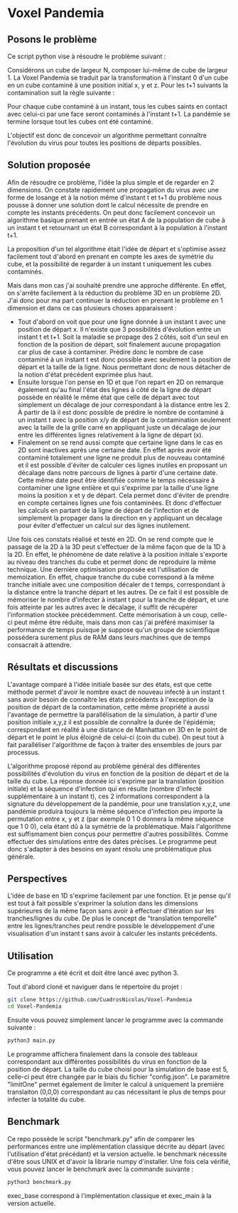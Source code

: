 # Voxel Pandemia

## Posons le problème

Ce script python vise à résoudre le problème suivant :

Considérons un cube de largeur N, composer lui-même de cube de largeur 1.
La Voxel Pandemia se traduit par la transformation à l'instant 0 d'un cube en un cube contaminé
à une position initial x, y et z. Pour les t+1 suivants la contamination suit la règle suivante :

Pour chaque cube contaminé à un instant, tous les cubes saints en contact avec celui-ci par une face seront contaminés
à l'instant t+1. La pandémie se termine lorsque tout les cubes ont été contaminé.

L'objectif est donc de concevoir un algorithme permettant connaître l'évolution du virus pour toutes les positions de départs possibles.

## Solution proposée

Afin de résoudre ce problème, l'idée la plus simple et de regarder en 2 dimensions.
On constate rapidement une propagation du virus avec une forme de losange et à la notion même d'instant t et t+1
du problème nous pousse à donner une solution dont le calcul nécessite de prendre en compte les instants précédents.
On peut donc facilement concevoir un algorithme basique prenant en entrée un état A de la population de cube à un instant t et retournant
un état B correspondant à la population à l'instant t+1.

La proposition d'un tel algorithme était l'idée de départ et s'optimise assez facilement tout d'abord en prenant en compte les axes de symétrie du cube, et la possibilité de regarder à un instant t uniquement les cubes contaminés.

Mais dans mon cas j'ai souhaité prendre une approche différente. En effet, on s'arrête facilement à la réduction du problème 3D en un problème 2D. J'ai donc pour ma part continuer la réduction en prenant le problème en 1 dimension et dans ce cas plusieurs choses apparaissent :

- Tout d'abord on voit que pour une ligne donnée à un instant t avec une position de départ x. Il n'existe que 3 possibilités d'évolution entre un instant t et t+1. Soit la maladie se propage des 2 côtés, soit d'un seul en fonction de la position de départ, soit finalement aucune propagation car plus de case à contaminer. Prédire donc le nombre de case contaminé à un instant t est donc possible avec seulement la position de départ et la taille de la ligne. Nous permettant donc de nous détacher de la notion d'état précédent exprimée plus haut.
- Ensuite lorsque l'on pense en 1D et que l'on repart en 2D on remarque également qu'au final l'état des lignes à côté de la ligne de départ possède en réalité le même état que celle de départ avec tout simplement un décalage de jour correspondant à la distance entre les 2. À partir de là il est donc possible de prédire le nombre de contaminé à un instant t avec la position x/y de départ de la contamination seulement avec la taille de la grille carré en appliquant juste un décalage de jour entre les différentes lignes relativement à la ligne de départ (x).
- Finalement on se rend aussi compte que certaine ligne dans le cas en 2D sont inactives après une certaine date. En effet après avoir été contaminé totalement une ligne ne produit plus de nouveau contaminé et il est possible d'éviter de calculer ces lignes inutiles en proposant un décalage dans notre parcours de lignes à partir d'une certaine date. Cette même date peut être identifiée comme le temps nécessaire à contaminer une ligne entière et qui s'exprime par la taille d'une ligne moins la position x et y de départ. Cela permet donc d'éviter de prendre en compte certaines lignes une fois contaminées. Et donc d'effectuer les calculs en partant de la ligne de départ de l'infection et de simplement la propager dans la direction en y appliquant un décalage pour éviter d'effectuer un calcul sur des lignes inutilement.

Une fois ces constats réalisé et testé en 2D. On se rend compte que le passage de la 2D à la 3D peut s'effectuer de la même façon que de la 1D à la 2D. En effet, le phénomène de date relative à la position initiale s'exporte au niveau des tranches du cube et permet donc de reproduire la même technique. Une dernière optimisation proposée est l'utilisation de memoization. En effet, chaque tranche du cube correspond à la même tranche initiale avec une composition décaler de t temps, correspondant à la distance entre la tranche départ et les autres. De ce fait il est possible de mémoriser le nombre d'infecter à instant t pour la tranche de départ, et une fois atteinte par les autres avec le décalage, il suffit de récupérer l'information stockée précédemment. Cette mémorisation à un coup, celle-ci peut même être réduite, mais dans mon cas j'ai préféré maximiser la performance de temps puisque je suppose qu'un groupe de scientifique possédera surement plus de RAM dans leurs machines que de temps consacrait à attendre.

## Résultats et discussions

L'avantage comparé à l'idée initiale basée sur des états, est que cette méthode permet d'avoir le nombre exact de nouveau infecté à un instant t sans avoir besoin de connaître les états précédents à l'exception de la position de départ de la contamination, cette même propriété a aussi l'avantage de permettre la parallélisation de la simulation, à partir d'une position initiale x,y,z il est possible de connaître la durée de l'épidémie; correspondant en réalité à une distance de Manhattan en 3D en le point de départ et le point le plus éloigné de celui-ci (coin du cube). On peut tout à fait paralléliser l'algorithme de façon à traiter des ensembles de jours par processus.

L'algorithme proposé répond au problème général des différentes possibilités d'évolution du virus en fonction de la position de départ et de la taille du cube. La réponse donnée ici s'exprime par la translation (position initiale) et la séquence d'infection qui en résulte (nombre d'infecté supplémentaire à un instant t), ces 2 informations correspondent à la signature du développement de la pandémie, pour une translation x,y,z, une pandémie produira toujours la même séquence d'infection peu importe la permutation entre x, y et z (par exemple 0 1 0 donnera la même séquence que 1 0 0), cela étant dû à la symétrie de la problématique. Mais l'algorithme est suffismament bien conçus pour permettre d'autres possibilités. Comme effectuer des simulations entre des dates précises. Le programme peut donc s'adapter à des besoins en ayant résolu une problématique plus générale.

## Perspectives

L'idée de base en 1D s'exprime facilement par une fonction. Et je pense qu'il est tout à fait possible s'exprimer la solution dans les dimensions supérieures de la même façon sans avoir à effectuer d'itération sur les tranches/lignes du cube. De plus le concept de "translation temporelle" entre les lignes/tranches peut rendre possible le développement d'une visualisation d'un instant t sans avoir à calculer les instants précédents.

## Utilisation

Ce programme a été écrit et doit être lancé avec python 3.

Tout d'abord cloné et naviguer dans le répertoire du projet : 

````bash
git clone https://github.com/CuadrosNicolas/Voxel-Pandemia
cd Voxel-Pandemia
````

Ensuite vous pouvez simplement lancer le programme avec la commande suivante :

````bash
python3 main.py
````

Le programme affichera finalement dans la console des tableaux correspondant aux différentes possibilités du virus en fonction de la position de départ. La taille du cube choisi pour la simulation de base est 5, celle-ci peut être changée par le biais du fichier "config.json". Le paramètre "limitOne" permet également de limiter le calcul à uniquement la première translaiton (0,0,0) correspondant au cas nécessitant le plus de temps pour infecter la totalité du cube.

## Benchmark

Ce repo possède le script "benchmark.py" afin de comparer les performances entre une implémentation classique décrite au départ (avec l'utilisation d'état précédant) et la version actuelle. le benchmark nécessite d'être sous UNIX et d'avoir la librarie numpy d'installer. Une fois cela vérifié, vous pouvez lancer le benchmark avec la commande suivante :

````bash
python3 benchmark.py
````

exec_base correspond à l'implémentation classique et exec_main à la version actuelle.